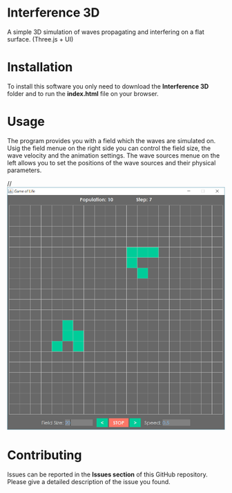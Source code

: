 # Interference 3D
A simple 3D simulation of waves propagating and interfering on a flat surface. (Three.js + UI)

# Installation 
To install this software you only need to download the **Interference 3D** folder and to run the **index.html** file on your browser.

# Usage
The program provides you with a field which the waves are simulated on.
Usig the field menue on the right side you can control the field size, the wave velocity and the animation settings.
The wave sources menue on the left allows you to set the positions of the wave sources and their physical parameters.

//![alt text](https://github.com/anikinil/Game-of-Life/blob/master/GameofLifeScreenshot.PNG?raw=true "Game of Life - Screenshot")

# Contributing
Issues can be reported in the **Issues section** of this GitHub repository.
Please give a detailed description of the issue you found.
